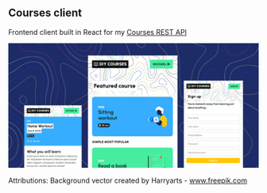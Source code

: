 ## Courses client
Frontend client built in React for my [Courses REST API](https://github.com/xyeres/courses-api)

![](./screenshot.png)

Attributions: 
Background vector created by Harryarts - www.freepik.com